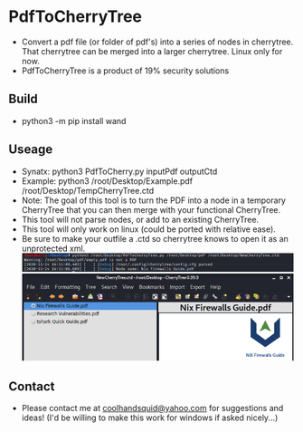 # PdfToCherryTree
* Convert a pdf file (or folder of pdf's) into a series of nodes in cherrytree. That cherrytree can be merged into a larger cherrytree. Linux only for now.
* PdfToCherryTree is a product of 19% security solutions
## Build
* python3 -m pip install wand
## Useage
* Synatx:     python3 PdfToCherry.py inputPdf outputCtd
* Example:    python3 /root/Desktop/Example.pdf /root/Desktop/TempCherryTree.ctd
* Note:       The goal of this tool is to turn the PDF into a node in a temporary CherryTree that you can then merge with your functional CherryTree.
* This tool will not parse nodes, or add to an existing CherryTree.
* This tool will only work on linux (could be ported with relative ease).
* Be sure to make your outfile a .ctd so cherrytree knows to open it as an unprotected xml.
![alt text](https://github.com/CoolHandSquid/PdfToCherryTree/blob/main/Images/PdfToCherryTree_Run1.png)
![alt text](https://github.com/CoolHandSquid/PdfToCherryTree/blob/main/Images/PdfToCherryTree_Run2.png)
## Contact
* Please contact me at coolhandsquid@yahoo.com for suggestions and ideas! (I'd be willing to make this work for windows if asked nicely...)
